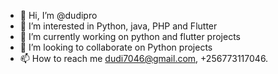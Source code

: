 - 👋 Hi, I’m @dudipro
- 👀 I’m interested in Python, java, PHP and Flutter
- 🌱 I’m currently working on python and flutter projects
- 💞️ I’m looking to collaborate on Python projects
- 📫 How to reach me dudi7046@gmail.com, +256773117046.

<!---
dudipro/dudipro is a ✨ special ✨ repository because its `README.md` (this file) appears on your GitHub profile.
You can click the Preview link to take a look at your changes.
--->
